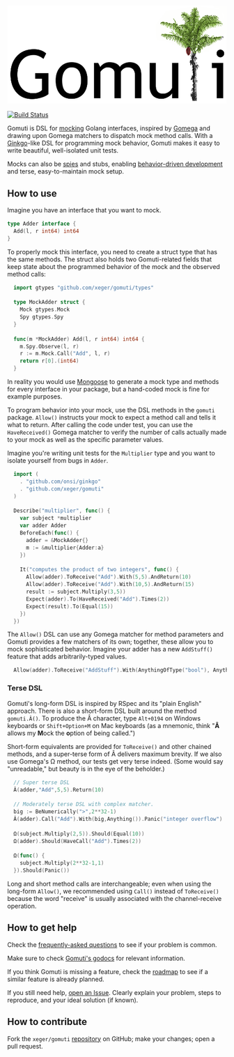 ![Gomuti](logo.png)

[![Build Status](https://travis-ci.org/xeger/gomuti.png)](https://travis-ci.org/xeger/gomuti)

Gomuti is DSL for [mocking](https://en.wikipedia.org/wiki/Mock_object) Golang interfaces, inspired by  [Gomega](https://github.com/onsi/gomega) and drawing upon Gomega matchers to dispatch mock method calls.
With a [Ginkgo](https://github.com/onsi/ginkgo)-like DSL for programming mock behavior, Gomuti makes it
easy to write beautiful, well-isolated unit tests.

Mocks can also be [spies](https://robots.thoughtbot.com/spy-vs-spy#what-do-you-mean-spy) and stubs,
enabling [behavior-driven development](https://en.wikipedia.org/wiki/Behavior-driven_development) and
terse, easy-to-maintain mock setup.

## How to use

Imagine you have an interface that you want to mock.

```go
type Adder interface {
  Add(l, r int64) int64
}
```

To properly mock this interface, you need to create a struct type that has the
same methods. The struct also holds two Gomuti-related fields that keep state
about the programmed behavior of the mock and the observed method calls:

```go
  import gtypes "github.com/xeger/gomuti/types"

  type MockAdder struct {
    Mock gtypes.Mock
    Spy gtypes.Spy
  }

  func(m *MockAdder) Add(l, r int64) int64 {
    m.Spy.Observe(l, r)
    r := m.Mock.Call("Add", l, r)
    return r[0].(int64)
  }
```

In reality you would use [Mongoose](https://github.com/xeger/mongoose) to
generate a mock type and methods for every interface in your package,
but a hand-coded mock is fine for example purposes.

To program behavior into your mock, use the DSL methods in the `gomuti`
package. `Allow()` instructs your mock to expect a method call and
tells it what to return. After calling the code under test, you can
use the `HaveReceived()` Gomega matcher to verify the number of calls
actually made to your mock as well as the specific parameter values.

Imagine you're writing unit tests for the `Multiplier` type
and you want to isolate yourself from bugs in `Adder`.

```go
  import (
    . "github.com/onsi/ginkgo"
    . "github.com/xeger/gomuti"
  )

  Describe("multiplier", func() {
    var subject *multiplier
    var adder Adder
    BeforeEach(func() {
      adder = &MockAdder{}
      m := &multiplier{Adder:a}
    })

    It("computes the product of two integers", func() {
      Allow(adder).ToReceive("Add").With(5,5).AndReturn(10)
      Allow(adder).ToReceive("Add").With(10,5).AndReturn(15)
      result := subject.Multiply(3,5))
      Expect(adder).To(HaveReceived("Add").Times(2))
      Expect(result).To(Equal(15))
    })
  })
```

The `Allow()` DSL can use any Gomega matcher for method parameters and Gomuti
provides a few matchers of its own; together, these allow you to mock
sophisticated behavior. Imagine your adder has a new `AddStuff()` feature
that adds arbitrarily-typed values.

```go
  Allow(adder).ToReceive("AddStuff").With(AnythingOfType("bool"), Anything()).AndReturn(True)
```

### Terse DSL

Gomuti's long-form DSL is inspired by RSpec and its "plain English" approach.
There is also a short-form DSL built around the method `gomuti.Â()`. To produce
the Â character, type `Alt+0194` on Windows keyboards or `Shift+Option+M` on Mac keyboards
(as a mnemonic, think "**Â** allows my **M**ock the **o**ption of being called.")

Short-form equivalents are provided for `ToReceive()` and other chained methods, and
a super-terse form of Â delivers maximum brevity. If we also use Gomega's Ω method, our
tests get very terse indeed. (Some would say "unreadable," but beauty is in the eye of
the beholder.)

```go
  // Super terse DSL
  Â(adder,"Add",5,5).Return(10)

  // Moderately terse DSL with complex matcher.
  big := BeNumerically(">",2**32-1)
  Â(adder).Call("Add").With(big,Anything()).Panic("integer overflow")

  Ω(subject.Multiply(2,5)).Should(Equal(10))
  Ω(adder).Should(HaveCall("Add").Times(2))

  Ω(func() {
    subject.Multiply(2**32-1,1)
  }).Should(Panic())
```

Long and short method calls are interchangeable; even when using the
long-form `Allow()`, we recommended using `Call()` instead of `ToReceive()`
because the word "receive" is usually associated with the channel-receive
operation.

## How to get help

Check the [frequently-asked questions](FAQ.md) to see if your problem is common.

Make sure to check [Gomuti's godocs](https://godoc.org/github.com/xeger/gomuti) for relevant information.

If you think Gomuti is missing a feature, check the [roadmap](TODO.md) to see
if a similar feature is already planned.

If you still need help, [open an Issue](https://github.com/xeger/mongoose/issues/new).
Clearly explain your problem, steps to reproduce, and your ideal solution (if known).

## How to contribute

Fork the `xeger/gomuti` [repository](https://github.com/xeger/gomuti) on GitHub; make your changes; open a pull request.
